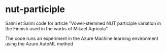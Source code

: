 # nut-participle
Salmi et Salmi code for article "Vowel-stemmed NUT participle variation in the Finnish used in the works of Mikael Agricola"

The code runs an experiment in the Azure Machine learning environment using the Azure AutoML method

